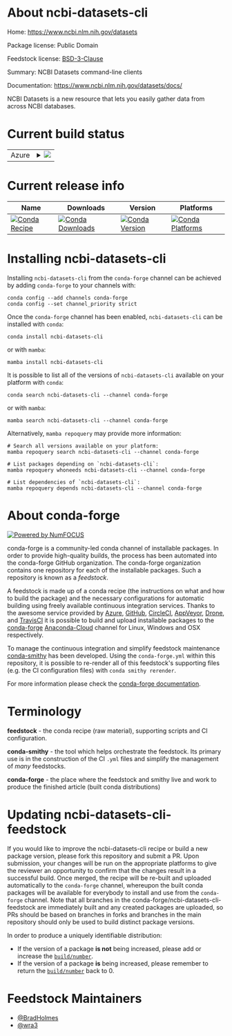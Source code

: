 About ncbi-datasets-cli
=======================

Home: https://www.ncbi.nlm.nih.gov/datasets

Package license: Public Domain

Feedstock license: [BSD-3-Clause](https://github.com/conda-forge/ncbi-datasets-cli-feedstock/blob/main/LICENSE.txt)

Summary: NCBI Datasets command-line clients

Documentation: https://www.ncbi.nlm.nih.gov/datasets/docs/

NCBI Datasets is a new resource that lets you easily gather data from across NCBI databases.


Current build status
====================


<table>
    
  <tr>
    <td>Azure</td>
    <td>
      <details>
        <summary>
          <a href="https://dev.azure.com/conda-forge/feedstock-builds/_build/latest?definitionId=13011&branchName=main">
            <img src="https://dev.azure.com/conda-forge/feedstock-builds/_apis/build/status/ncbi-datasets-cli-feedstock?branchName=main">
          </a>
        </summary>
        <table>
          <thead><tr><th>Variant</th><th>Status</th></tr></thead>
          <tbody><tr>
              <td>linux_64</td>
              <td>
                <a href="https://dev.azure.com/conda-forge/feedstock-builds/_build/latest?definitionId=13011&branchName=main">
                  <img src="https://dev.azure.com/conda-forge/feedstock-builds/_apis/build/status/ncbi-datasets-cli-feedstock?branchName=main&jobName=linux&configuration=linux%20linux_64_" alt="variant">
                </a>
              </td>
            </tr><tr>
              <td>osx_64</td>
              <td>
                <a href="https://dev.azure.com/conda-forge/feedstock-builds/_build/latest?definitionId=13011&branchName=main">
                  <img src="https://dev.azure.com/conda-forge/feedstock-builds/_apis/build/status/ncbi-datasets-cli-feedstock?branchName=main&jobName=osx&configuration=osx%20osx_64_" alt="variant">
                </a>
              </td>
            </tr><tr>
              <td>win_64</td>
              <td>
                <a href="https://dev.azure.com/conda-forge/feedstock-builds/_build/latest?definitionId=13011&branchName=main">
                  <img src="https://dev.azure.com/conda-forge/feedstock-builds/_apis/build/status/ncbi-datasets-cli-feedstock?branchName=main&jobName=win&configuration=win%20win_64_" alt="variant">
                </a>
              </td>
            </tr>
          </tbody>
        </table>
      </details>
    </td>
  </tr>
</table>

Current release info
====================

| Name | Downloads | Version | Platforms |
| --- | --- | --- | --- |
| [![Conda Recipe](https://img.shields.io/badge/recipe-ncbi--datasets--cli-green.svg)](https://anaconda.org/conda-forge/ncbi-datasets-cli) | [![Conda Downloads](https://img.shields.io/conda/dn/conda-forge/ncbi-datasets-cli.svg)](https://anaconda.org/conda-forge/ncbi-datasets-cli) | [![Conda Version](https://img.shields.io/conda/vn/conda-forge/ncbi-datasets-cli.svg)](https://anaconda.org/conda-forge/ncbi-datasets-cli) | [![Conda Platforms](https://img.shields.io/conda/pn/conda-forge/ncbi-datasets-cli.svg)](https://anaconda.org/conda-forge/ncbi-datasets-cli) |

Installing ncbi-datasets-cli
============================

Installing `ncbi-datasets-cli` from the `conda-forge` channel can be achieved by adding `conda-forge` to your channels with:

```
conda config --add channels conda-forge
conda config --set channel_priority strict
```

Once the `conda-forge` channel has been enabled, `ncbi-datasets-cli` can be installed with `conda`:

```
conda install ncbi-datasets-cli
```

or with `mamba`:

```
mamba install ncbi-datasets-cli
```

It is possible to list all of the versions of `ncbi-datasets-cli` available on your platform with `conda`:

```
conda search ncbi-datasets-cli --channel conda-forge
```

or with `mamba`:

```
mamba search ncbi-datasets-cli --channel conda-forge
```

Alternatively, `mamba repoquery` may provide more information:

```
# Search all versions available on your platform:
mamba repoquery search ncbi-datasets-cli --channel conda-forge

# List packages depending on `ncbi-datasets-cli`:
mamba repoquery whoneeds ncbi-datasets-cli --channel conda-forge

# List dependencies of `ncbi-datasets-cli`:
mamba repoquery depends ncbi-datasets-cli --channel conda-forge
```


About conda-forge
=================

[![Powered by
NumFOCUS](https://img.shields.io/badge/powered%20by-NumFOCUS-orange.svg?style=flat&colorA=E1523D&colorB=007D8A)](https://numfocus.org)

conda-forge is a community-led conda channel of installable packages.
In order to provide high-quality builds, the process has been automated into the
conda-forge GitHub organization. The conda-forge organization contains one repository
for each of the installable packages. Such a repository is known as a *feedstock*.

A feedstock is made up of a conda recipe (the instructions on what and how to build
the package) and the necessary configurations for automatic building using freely
available continuous integration services. Thanks to the awesome service provided by
[Azure](https://azure.microsoft.com/en-us/services/devops/), [GitHub](https://github.com/),
[CircleCI](https://circleci.com/), [AppVeyor](https://www.appveyor.com/),
[Drone](https://cloud.drone.io/welcome), and [TravisCI](https://travis-ci.com/)
it is possible to build and upload installable packages to the
[conda-forge](https://anaconda.org/conda-forge) [Anaconda-Cloud](https://anaconda.org/)
channel for Linux, Windows and OSX respectively.

To manage the continuous integration and simplify feedstock maintenance
[conda-smithy](https://github.com/conda-forge/conda-smithy) has been developed.
Using the ``conda-forge.yml`` within this repository, it is possible to re-render all of
this feedstock's supporting files (e.g. the CI configuration files) with ``conda smithy rerender``.

For more information please check the [conda-forge documentation](https://conda-forge.org/docs/).

Terminology
===========

**feedstock** - the conda recipe (raw material), supporting scripts and CI configuration.

**conda-smithy** - the tool which helps orchestrate the feedstock.
                   Its primary use is in the construction of the CI ``.yml`` files
                   and simplify the management of *many* feedstocks.

**conda-forge** - the place where the feedstock and smithy live and work to
                  produce the finished article (built conda distributions)


Updating ncbi-datasets-cli-feedstock
====================================

If you would like to improve the ncbi-datasets-cli recipe or build a new
package version, please fork this repository and submit a PR. Upon submission,
your changes will be run on the appropriate platforms to give the reviewer an
opportunity to confirm that the changes result in a successful build. Once
merged, the recipe will be re-built and uploaded automatically to the
`conda-forge` channel, whereupon the built conda packages will be available for
everybody to install and use from the `conda-forge` channel.
Note that all branches in the conda-forge/ncbi-datasets-cli-feedstock are
immediately built and any created packages are uploaded, so PRs should be based
on branches in forks and branches in the main repository should only be used to
build distinct package versions.

In order to produce a uniquely identifiable distribution:
 * If the version of a package **is not** being increased, please add or increase
   the [``build/number``](https://docs.conda.io/projects/conda-build/en/latest/resources/define-metadata.html#build-number-and-string).
 * If the version of a package **is** being increased, please remember to return
   the [``build/number``](https://docs.conda.io/projects/conda-build/en/latest/resources/define-metadata.html#build-number-and-string)
   back to 0.

Feedstock Maintainers
=====================

* [@BradHolmes](https://github.com/BradHolmes/)
* [@wra3](https://github.com/wra3/)

